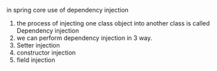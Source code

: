 in spring core use of dependency injection
1) the process of injecting one class object into another class is called Dependency injection
2) we can perform dependency injection in 3 way.
1) Setter injection
2) constructor injection
3) field injection 

